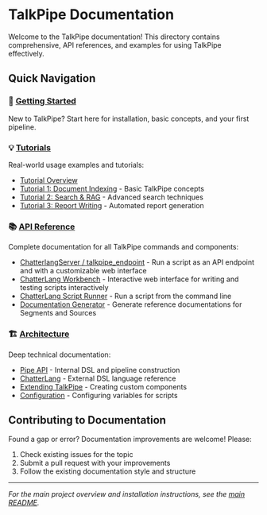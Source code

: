 # TalkPipe Documentation

Welcome to the TalkPipe documentation! This directory contains comprehensive, API references, and examples for using TalkPipe effectively.

## Quick Navigation

### 🚀 [Getting Started](quickstart.md)
New to TalkPipe? Start here for installation, basic concepts, and your first pipeline.

### 💡 [Tutorials](tutorials/)
Real-world usage examples and tutorials:
- [Tutorial Overview](tutorials/) 
- [Tutorial 1: Document Indexing](tutorials/Tutorial_1-Document_Indexing/) - Basic TalkPipe concepts
- [Tutorial 2: Search & RAG](tutorials/Tutorial_2-Search_by_Example_and_RAG/) - Advanced search techniques
- [Tutorial 3: Report Writing](tutorials/Tutorial_3_Report_Writing/) - Automated report generation

### 📚 [API Reference](api-reference/)
Complete documentation for all TalkPipe commands and components:
- [ChatterlangServer / talkpipe_endpoint](api-reference/chatterlang-server.md) - Run a script as an API endpoint and with a customizable web interface
- [ChatterLang Workbench](api-reference/chatterlang-workbench.md) - Interactive web interface for writing and testing scripts interactively
- [ChatterLang Script Runner](api-reference/chatterlang-script.md) - Run a script from the command line
- [Documentation Generator](api-reference/talkpipe-ref.md) - Generate reference documentations for Segments and Sources

### 🏗️ [Architecture](architecture/)
Deep technical documentation:
- [Pipe API](architecture/pipe-api.md) - Internal DSL and pipeline construction
- [ChatterLang](architecture/chatterlang.md) - External DSL language reference
- [Extending TalkPipe](architecture/extending-talkpipe.md) - Creating custom components
- [Configuration](architecture/configuration.md) - Configuring variables for scripts


## Contributing to Documentation

Found a gap or error? Documentation improvements are welcome! Please:
1. Check existing issues for the topic
2. Submit a pull request with your improvements
3. Follow the existing documentation style and structure

---

*For the main project overview and installation instructions, see the [main README](../README.md).*